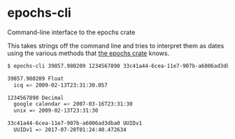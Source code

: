 # epochs-cli
Command-line interface to the epochs crate

This takes strings off the command line and tries to interpret them as
dates using the various methods that [the epochs
crate](https://crates.io/crates/epochs) knows.

```bash
$ epochs-cli 39857.980209 1234567890 33c41a44-6cea-11e7-907b-a6006ad3dba0 --min=2001-09-11 --max=2020-12-31 

39857.980209 Float
  icq => 2009-02-13T23:31:30.057

1234567890 Decimal
  google calendar => 2007-03-16T23:31:30
  unix => 2009-02-13T23:31:30

33c41a44-6cea-11e7-907b-a6006ad3dba0 UUIDv1
  UUIDv1 => 2017-07-20T01:24:40.472634
```
